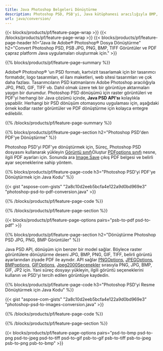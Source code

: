 ```yaml
---
title: Java Photoshop Belgeleri Dönüştürme
description: Photoshop PSD, PSB'yi, Java kütüphanesi aracılığıyla BMP, JPG, PNG, TIFF ve PDF dahil olmak üzere Görüntülere dönüştürün.
url: java/conversion/
---
```


{{< blocks/products/pf/feature-page-wrap >}}
{{< /blocks/products/pf/feature-page-wrap >}}
{{< blocks/products/pf/feature-page-header h1="Java ile Adobe® Photoshop® Dosya Dönüştürme" h2="Convert Photoshop PSD, PSB JPG, PNG, BMP, TIFF Görüntüler ve PDF çapraz platform Java uygulamaları oluşturmak için." >}}

{{% blocks/products/pf/feature-page-summary %}}

Adobe® Photoshop® 'un PSD formatı, kartvizit tasarlamak için bir tasarımcı formatıdır, logo tasarımları, el ilanı maketleri, web sitesi tasarımları ve çok daha fazlası. Tasarımcıların PSD katmanlarını Adobe Photoshop aracılığıyla JPG, PNG, GIF, TIFF vb. Dahil olmak üzere tek bir görüntüye aktarmaları yaygın bir durumdur. Photoshop PSD dönüşümü için raster görüntüleri ve PDF'yi herhangi bir Java çözümü içinde, **Java PSD API'sı** kolaylıkla yapabilir. Herhangi bir PSD dönüşüm otomasyonu uygulaması için, aşağıdaki örnek kodlar raster görüntüler ve PDF dönüştürme için kolayca entegre edilebilir.

{{% /blocks/products/pf/feature-page-summary %}}

{{% blocks/products/pf/feature-page-section h2="Photoshop PSD'den PDF'ye Dönüştürme" %}}

Photoshop PSD'yi PDF'ye dönüştürmek için, Süreç, Photoshop PSD dosyasını kullanarak yükleyin [Görüntü sınıfı](https://apireference.aspose.com/psd/java/com.aspose.psd/Image)Oluştur [PDFoptions sınıfı](https://apireference.aspose.com/psd/java/com.aspose.psd.imageoptions/PdfOptions) nesne, ilgili PDF ayarları için. Sonunda ara [Image.Save](https://apireference.aspose.com/psd/java/com.aspose.psd/Image#save-java.lang.String-com.aspose.psd.ImageOptionsBase-) çıkış PDF belgesi ve belirli ayar seçeneklerine sahip yöntem.

{{% blocks/products/pf/feature-page-code h3="Photoshop PSD'yi PDF'ye Dönüştürmek için Java Kodu" %}}

{{< gist "aspose-com-gists" "2a8c10d2eeb5bcfa4e122a9d0bd969e3" "photoshop-psd-to-pdf-conversion.java" >}}

{{% /blocks/products/pf/feature-page-code %}}

{{% /blocks/products/pf/feature-page-section %}}

{{< blocks/products/pf/feature-page-options pairs="psb-to-pdf psd-to-pdf" >}}

{{% blocks/products/pf/feature-page-section h2="Dönüştürme Photoshop PSD JPG, PNG, BMP Görüntüler" %}}

Java PSD API, dönüşüm için benzer bir model sağlar. Böylece raster görüntülere dönüştürme deseni JPG, BMP, PNG, GIF, TIFF, belirli görüntü ayarlarından ziyade PDF ile aynıdır. API sağlar [PNGOptions](https://apireference.aspose.com/psd/java/com.aspose.psd.imageoptions/PngOptions), [JPEGOptions](https://apireference.aspose.com/psd/java/com.aspose.psd.imageoptions/JpegOptions), [BMPoptions](https://apireference.aspose.com/psd/java/com.aspose.psd.imageoptions/BmpOptions), [GIFOptions](https://apireference.aspose.com/psd/java/com.aspose.psd.imageoptions/GifOptions), [Jpeg2000Seçenekler](https://apireference.aspose.com/psd/java/com.aspose.psd.imageoptions/Jpeg2000Options) sırasıyla PNG, JPG, BMP, GIF, JP2 için. Yani süreç dosyayı yükleyin, ilgili görüntü seçeneklerini kullanın ve PSD'yi tercih edilen görüntüye kaydedin.

{{% blocks/products/pf/feature-page-code h3="Photoshop PSD'yi Resme Dönüştürmek için Java Kodu" %}}

{{< gist "aspose-com-gists" "2a8c10d2eeb5bcfa4e122a9d0bd969e3" "photoshop-psd-to-images-conversion.java" >}}

{{% /blocks/products/pf/feature-page-code %}}

{{% /blocks/products/pf/feature-page-section %}}

{{< blocks/products/pf/feature-page-options pairs="psd-to-bmp psd-to-png psd-to-jpeg psd-to-tiff psd-to-gif psb-to-gif psb-to-tiff psb-to-jpeg psb-to-png psb-to-bmp" >}}

